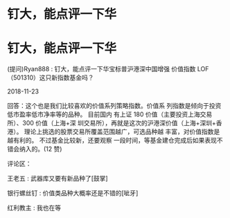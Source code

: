 # 钉大，能点评一下华

# 钉大，能点评一下华

(提问)Ryan888 : 钉大，能点评一下华宝标普沪港深中国增强 价值指数 LOF（501310）这只新指数基金吗？

2018-11-23

回答：这个也是我们比较喜欢的价值系列策略指数。价值系 列指数是倾向于投资低市盈率低市净率等的品种。 目前国内 有上证 180 价值（主要投资上海交易所）、300 价值（上海+深 圳交易所），再就是这次的沪港深价值（上海+深圳+香 港）。 理论上挑选的股票交易所覆盖范围越广，可选品种越 丰富，对价值指数是越有利的。 不过基金比较新，还要观察 一段时间，等基金建仓完成后如果表现不错会纳入的。(12 赞)

评论区：

王老五 : 武器库又要有新品种了[鼓掌]

银行螺丝钉 : 价值类品种大概率还是不错的[呲牙]

红利教主 : 我也在等